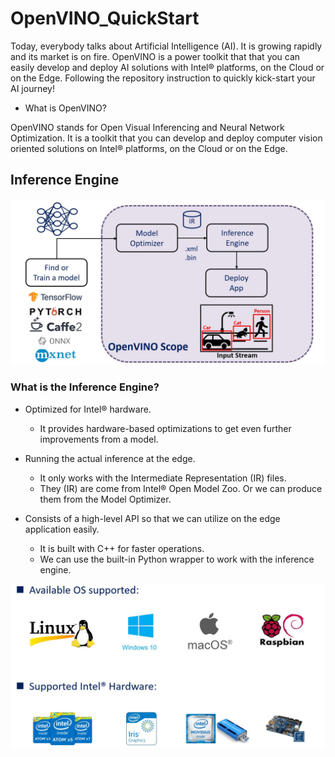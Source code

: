 # OpenVINO_QuickStart
Today, everybody talks about Artificial Intelligence (AI). It is growing rapidly and its market is on fire.  OpenVINO is a power toolkit that that you can easily develop and deploy AI solutions with Intel® platforms, on the Cloud or on the Edge.  Following the repository instruction to quickly kick-start your AI journey!

- What is OpenVINO?

OpenVINO stands for Open Visual Inferencing and Neural Network Optimization. It is a toolkit that you can develop and deploy computer vision oriented solutions on Intel® platforms, on the Cloud or on the Edge.

## Inference Engine

![inference_enine_flow](./resources/inference_1.jpg)

### What is the Inference Engine?

- Optimized for Intel® hardware.
  - It provides hardware-based optimizations to get even further improvements from a model.
  
- Running the actual inference at the edge.
  - It only works with the Intermediate Representation (IR) files.
  - They (IR) are come from Intel® Open Model Zoo. Or we can produce them from the Model Optimizer.

- Consists of a high-level API so that we can utilize on the edge application easily.
  - It is built with C++ for faster operations.
  - We can use the built-in Python wrapper to work with the inference engine.

![supported](./resources/support.jpg)
